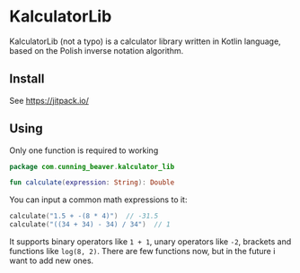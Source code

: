 # KalculatorLib

KalculatorLib (not a typo) is a calculator library written in Kotlin
language, based on the Polish inverse notation algorithm.

## Install
See https://jitpack.io/

## Using
Only one function is required to working
```kotlin
package com.cunning_beaver.kalculator_lib

fun calculate(expression: String): Double
```
You can input a common math expressions to it:
```kotlin
calculate("1.5 + -(8 * 4)")  // -31.5
calculate("((34 + 34) - 34) / 34")  // 1
```
It supports binary operators like `1 + 1`, unary operators like `-2`, brackets
and functions like `log(8, 2)`. There are few functions now, but in the future 
i want to add new ones.
